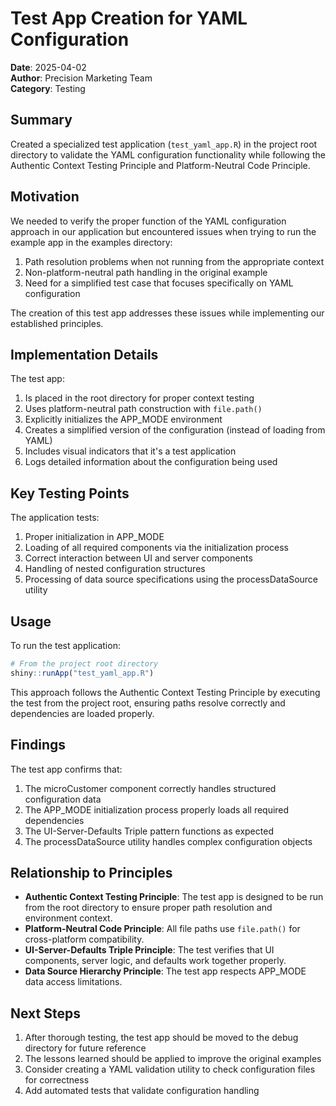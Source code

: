 # Test App Creation for YAML Configuration

**Date**: 2025-04-02  
**Author**: Precision Marketing Team  
**Category**: Testing  

## Summary

Created a specialized test application (`test_yaml_app.R`) in the project root directory to validate the YAML configuration functionality while following the Authentic Context Testing Principle and Platform-Neutral Code Principle.

## Motivation

We needed to verify the proper function of the YAML configuration approach in our application but encountered issues when trying to run the example app in the examples directory:

1. Path resolution problems when not running from the appropriate context
2. Non-platform-neutral path handling in the original example
3. Need for a simplified test case that focuses specifically on YAML configuration

The creation of this test app addresses these issues while implementing our established principles.

## Implementation Details

The test app:

1. Is placed in the root directory for proper context testing
2. Uses platform-neutral path construction with `file.path()`
3. Explicitly initializes the APP_MODE environment
4. Creates a simplified version of the configuration (instead of loading from YAML)
5. Includes visual indicators that it's a test application
6. Logs detailed information about the configuration being used

## Key Testing Points

The application tests:

1. Proper initialization in APP_MODE
2. Loading of all required components via the initialization process
3. Correct interaction between UI and server components
4. Handling of nested configuration structures
5. Processing of data source specifications using the processDataSource utility

## Usage

To run the test application:

```r
# From the project root directory
shiny::runApp("test_yaml_app.R")
```

This approach follows the Authentic Context Testing Principle by executing the test from the project root, ensuring paths resolve correctly and dependencies are loaded properly.

## Findings

The test app confirms that:

1. The microCustomer component correctly handles structured configuration data
2. The APP_MODE initialization process properly loads all required dependencies
3. The UI-Server-Defaults Triple pattern functions as expected
4. The processDataSource utility handles complex configuration objects

## Relationship to Principles

- **Authentic Context Testing Principle**: The test app is designed to be run from the root directory to ensure proper path resolution and environment context.
- **Platform-Neutral Code Principle**: All file paths use `file.path()` for cross-platform compatibility.
- **UI-Server-Defaults Triple Principle**: The test verifies that UI components, server logic, and defaults work together properly.
- **Data Source Hierarchy Principle**: The test app respects APP_MODE data access limitations.

## Next Steps

1. After thorough testing, the test app should be moved to the debug directory for future reference
2. The lessons learned should be applied to improve the original examples
3. Consider creating a YAML validation utility to check configuration files for correctness
4. Add automated tests that validate configuration handling